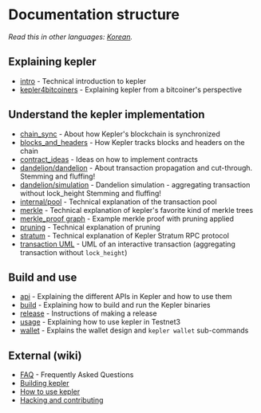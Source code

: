 # Documentation structure

*Read this in other languages: [Korean](table_of_contents_KR.md).*

## Explaining kepler
- [intro](intro.md) - Technical introduction to kepler
- [kepler4bitcoiners](kepler4bitcoiners.md) - Explaining kepler from a bitcoiner's perspective

## Understand the kepler implementation

- [chain_sync](chain/chain_sync.md) - About how Kepler's blockchain is synchronized
- [blocks_and_headers](chain/blocks_and_headers.md) - How Kepler tracks blocks and headers on the chain
- [contract_ideas](contract_ideas.md) - Ideas on how to implement contracts
- [dandelion/dandelion](dandelion/dandelion.md) - About transaction propagation and cut-through. Stemming and fluffing!
- [dandelion/simulation](dandelion/simulation.md) - Dandelion simulation - aggregating transaction without lock_height Stemming and fluffing!
- [internal/pool](internal/pool.md) - Technical explanation of the transaction pool
- [merkle](merkle.md) - Technical explanation of kepler's favorite kind of merkle trees
- [merkle_proof graph](merkle_proof/merkle_proof.png) - Example merkle proof with pruning applied
- [pruning](pruning.md) - Technical explanation of pruning
- [stratum](stratum.md) - Technical explanation of Kepler Stratum RPC protocol
- [transaction UML](https://github.com/keplernetwork/kepler-wallet/blob/master/doc/transaction/basic-transaction-wf.png) - UML of an interactive transaction (aggregating transaction without `lock_height`)

## Build and use

- [api](api/api.md) - Explaining the different APIs in Kepler and how to use them
- [build](build.md) - Explaining how to build and run the Kepler binaries
- [release](release_instruction.md) - Instructions of making a release
- [usage](usage.md) - Explaining how to use kepler in Testnet3
- [wallet](wallet/usage.md) - Explains the wallet design and `kepler wallet` sub-commands

## External (wiki)

- [FAQ](https://github.com/keplernetwork/docs/wiki/FAQ) - Frequently Asked Questions
- [Building kepler](https://github.com/keplernetwork/docs/wiki/Building)
- [How to use kepler](https://github.com/keplernetwork/docs/wiki/How-to-use-kepler)
- [Hacking and contributing](https://github.com/keplernetwork/docs/wiki/Hacking-and-contributing)
